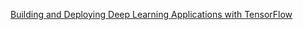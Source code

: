 [Building and Deploying Deep Learning Applications with TensorFlow](https://www.linkedin.com/learning/building-and-deploying-deep-learning-applications-with-tensorflow)